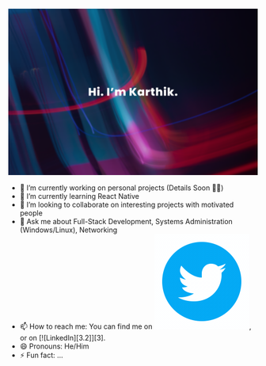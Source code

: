 

<!--
**MasaLion/masalion** is a ✨ _special_ ✨ repository because its `README.md` (this file) appears on your GitHub profile.

Here are some ideas to get you started:
Personal Website (Coming Soon): (https://some-url.dev/)
-->
![Header](./github_banner.png "Header")
<!-- <img align="center" height="100%" src="./readme_banner.svg" /> -->
- 🔭 I’m currently working on personal projects (Details Soon 🐱‍👤)
- 🌱 I’m currently learning React Native 
- 👯 I’m looking to collaborate on interesting projects with motivated people
- 💬 Ask me about Full-Stack Development, Systems Administration (Windows/Linux), Networking
- 📫 How to reach me: You can find me on [![Twitter][1.2]][1], or on [![LinkedIn][3.2]][3].
- 😄 Pronouns: He/Him
- ⚡ Fun fact: ...

<!-- Icons -->

[1.2]: ./twitter-icon.gif (twitter icon without padding)
[2.2]: https://raw.githubusercontent.com/MartinHeinz/MartinHeinz/master/linkedin-3-16.png (LinkedIn icon without padding)

<!-- Links to your social media accounts -->

[1]: https://twitter.com/Martin_Heinz_
[2]: https://www.linkedin.com/in/heinz-martin/